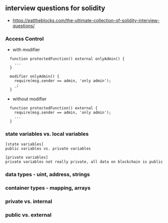 ## interview questions for solidity
- https://eattheblocks.com/the-ultimate-collection-of-solidity-interview-questions/
### Access Control
- with modifier
```solidity
  function protectedFunction() external onlyAdmin() {
    ...
  }

  modifier onlyAdmin() {
    require(msg.sender == admin, 'only admin');
    _;
  }
```
- without modifier
```solidity
  function protectedFunction() external {
    require(msg.sender == admin, 'only admin');
    ...
  }
```
### state variables vs. local variables
```
[state variables]
public variables vs. private variables

[private variables]
private variables not really private, all data on blockchain is public
```
### data types - uint, address, strings
### container types - mapping, arrays
### private vs. internal
### public vs. external
